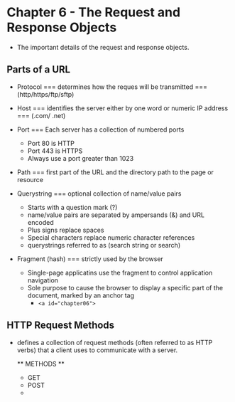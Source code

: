# Chapter 6 - The Request and Response Objects

* The important details of the request and response objects.

## Parts of a URL
* Protocol === determines how the reques will be transmitted === (http/https/ftp/sftp)
  
* Host === identifies the server either by one word or numeric IP address === (.com/ .net)
  
* Port === Each server has a collection of numbered ports
  * Port 80 is HTTP
  * Port 443 is HTTPS
  * Always use a port greater than 1023
  
* Path === first part of the URL and the directory path to the page or resource
  
* Querystring === optional collection of name/value pairs
  * Starts with a question mark (?)
  * name/value pairs are separated by ampersands (&) and URL encoded
  * Plus signs replace spaces
  * Special characters replace numeric character references
  * querystrings referred to as (search string or search)
  
* Fragment (hash) === strictly used by the browser
  * Single-page applicatins use the fragment to control application navigation
  * Sole purpose to cause the browser to display a specific part of the document, marked by an anchor tag
    * `<a id="chapter06">`

## HTTP Request Methods
* defines a collection of request methods (often referred to as HTTP verbs) that a client uses to communicate with a server.
  
  ** METHODS **
  * GET
  * POST
  * 